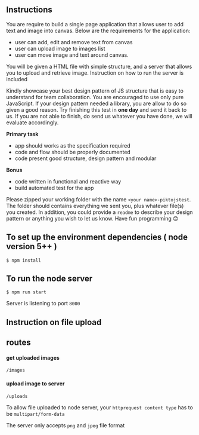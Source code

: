 ## Instructions

You are require to build a single page application that allows user to add text and image into canvas. Below are the requirements for the application:
- user can add, edit and remove text from canvas
- user can upload image to images list
- user can move image and text around canvas.

You will be given a HTML file with simple structure, and a server that allows you to upload and retrieve image. Instruction on how to run the server is included

Kindly showcase your best design pattern of JS structure that is easy to understand for team collaboration. You are encouraged to use only pure JavaScript. If your design pattern needed a library, you are allow to do so given a good reason. Try finishing this test in **one day** and send it back to us. If you are not able to finish, do send us whatever you have done, we will evaluate accordingly.


**Primary task**
- app should works as the specification required
- code and flow should be properly documented
- code present good structure, design pattern and modular

**Bonus**
- code written in functional and reactive way
- build automated test for the app

Please zipped your working folder with the name `<your name>-piktojstest`. The folder should contains everything we sent you, plus whatever file(s) you created. In addition, you could provide a `readme` to describe your design pattern or anything you wish to let us know. Have fun programming 😊


## To set up the environment dependencies ( node version 5++ )
```
$ npm install
```

## To run the node server

```
$ npm run start
```

Server is listening to port `8000`

## Instruction on file upload

## routes

#### get uploaded images
```
/images
```

#### upload image to server
```
/uploads
```


To allow file uploaded to node server, your `httprequest content type` has to be `multipart/form-data`


The server only accepts `png` and `jpeg` file format


